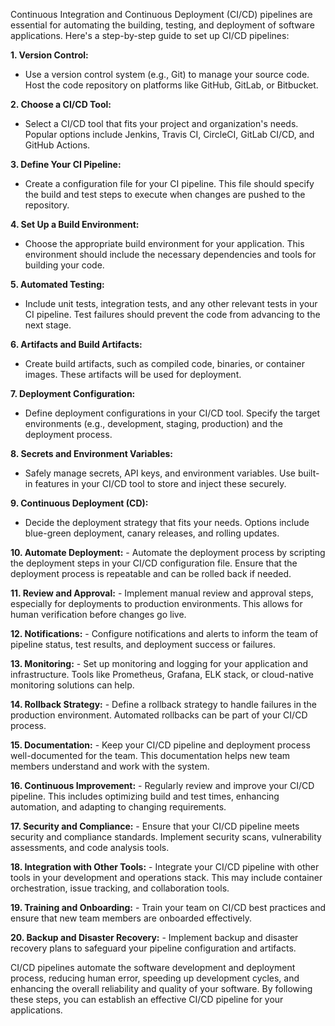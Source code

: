 Continuous Integration and Continuous Deployment (CI/CD) pipelines are essential for automating the building, testing, and deployment of software applications. Here's a step-by-step guide to set up CI/CD pipelines:

**1. Version Control:**
   - Use a version control system (e.g., Git) to manage your source code. Host the code repository on platforms like GitHub, GitLab, or Bitbucket.

**2. Choose a CI/CD Tool:**
   - Select a CI/CD tool that fits your project and organization's needs. Popular options include Jenkins, Travis CI, CircleCI, GitLab CI/CD, and GitHub Actions.

**3. Define Your CI Pipeline:**
   - Create a configuration file for your CI pipeline. This file should specify the build and test steps to execute when changes are pushed to the repository.

**4. Set Up a Build Environment:**
   - Choose the appropriate build environment for your application. This environment should include the necessary dependencies and tools for building your code.

**5. Automated Testing:**
   - Include unit tests, integration tests, and any other relevant tests in your CI pipeline. Test failures should prevent the code from advancing to the next stage.

**6. Artifacts and Build Artifacts:**
   - Create build artifacts, such as compiled code, binaries, or container images. These artifacts will be used for deployment.

**7. Deployment Configuration:**
   - Define deployment configurations in your CI/CD tool. Specify the target environments (e.g., development, staging, production) and the deployment process.

**8. Secrets and Environment Variables:**
   - Safely manage secrets, API keys, and environment variables. Use built-in features in your CI/CD tool to store and inject these securely.

**9. Continuous Deployment (CD):**
   - Decide the deployment strategy that fits your needs. Options include blue-green deployment, canary releases, and rolling updates.

**10. Automate Deployment:**
    - Automate the deployment process by scripting the deployment steps in your CI/CD configuration file. Ensure that the deployment process is repeatable and can be rolled back if needed.

**11. Review and Approval:**
    - Implement manual review and approval steps, especially for deployments to production environments. This allows for human verification before changes go live.

**12. Notifications:**
    - Configure notifications and alerts to inform the team of pipeline status, test results, and deployment success or failures.

**13. Monitoring:**
    - Set up monitoring and logging for your application and infrastructure. Tools like Prometheus, Grafana, ELK stack, or cloud-native monitoring solutions can help.

**14. Rollback Strategy:**
    - Define a rollback strategy to handle failures in the production environment. Automated rollbacks can be part of your CI/CD process.

**15. Documentation:**
    - Keep your CI/CD pipeline and deployment process well-documented for the team. This documentation helps new team members understand and work with the system.

**16. Continuous Improvement:**
    - Regularly review and improve your CI/CD pipeline. This includes optimizing build and test times, enhancing automation, and adapting to changing requirements.

**17. Security and Compliance:**
    - Ensure that your CI/CD pipeline meets security and compliance standards. Implement security scans, vulnerability assessments, and code analysis tools.

**18. Integration with Other Tools:**
    - Integrate your CI/CD pipeline with other tools in your development and operations stack. This may include container orchestration, issue tracking, and collaboration tools.

**19. Training and Onboarding:**
    - Train your team on CI/CD best practices and ensure that new team members are onboarded effectively.

**20. Backup and Disaster Recovery:**
    - Implement backup and disaster recovery plans to safeguard your pipeline configuration and artifacts.

CI/CD pipelines automate the software development and deployment process, reducing human error, speeding up development cycles, and enhancing the overall reliability and quality of your software. By following these steps, you can establish an effective CI/CD pipeline for your applications.